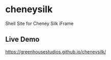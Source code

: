 # cheneysilk
Shell Site for Cheney Silk iFrame

## Live Demo
https://greenhousestudios.github.io/cheneysilk/
